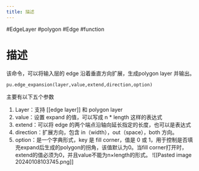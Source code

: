 ```yaml
---
title: 描述
---
```

#EdgeLayer #polygon #Edge #function 
# 描述
该命令，可以将输入层的 edge 沿着垂直方向扩展，生成polygon layer 并输出。
```python
pu.edge_expansion(layer,value,extend,direction,option)
```
主要有以下五个参数
1. Layer：支持 [[edge layer]] 和 polygon layer
2. value：设置 expand 的值，可以写成 n * length 这样的表达式
3. extend：可以将 edge 的两个端点沿轴向延长指定的长度，也可以是表达式
4. direction：扩展方向，包含 in（width），out（space），both 方向。
5. option：是一个字典形式，key 是 fill corner，值是 0 或 1，用于控制是否填充expand后生成的polygon的拐角，该值默认为0。当fill corner打开时，extend的值必须为0，并且value不能为n×length的形式。
![[Pasted image 20240108103745.png]]